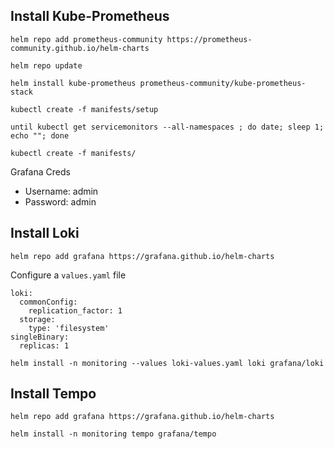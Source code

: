 ## Install Kube-Prometheus

```
helm repo add prometheus-community https://prometheus-community.github.io/helm-charts
```

```
helm repo update
```

```
helm install kube-prometheus prometheus-community/kube-prometheus-stack
```

```
kubectl create -f manifests/setup

until kubectl get servicemonitors --all-namespaces ; do date; sleep 1; echo ""; done

kubectl create -f manifests/
```

Grafana Creds
- Username: admin
- Password: admin

## Install Loki

```
helm repo add grafana https://grafana.github.io/helm-charts
```

Configure a `values.yaml` file
```
loki:
  commonConfig:
    replication_factor: 1
  storage:
    type: 'filesystem'
singleBinary:
  replicas: 1
```

```
helm install -n monitoring --values loki-values.yaml loki grafana/loki
```
## Install Tempo

```
helm repo add grafana https://grafana.github.io/helm-charts
```

```
helm install -n monitoring tempo grafana/tempo
```